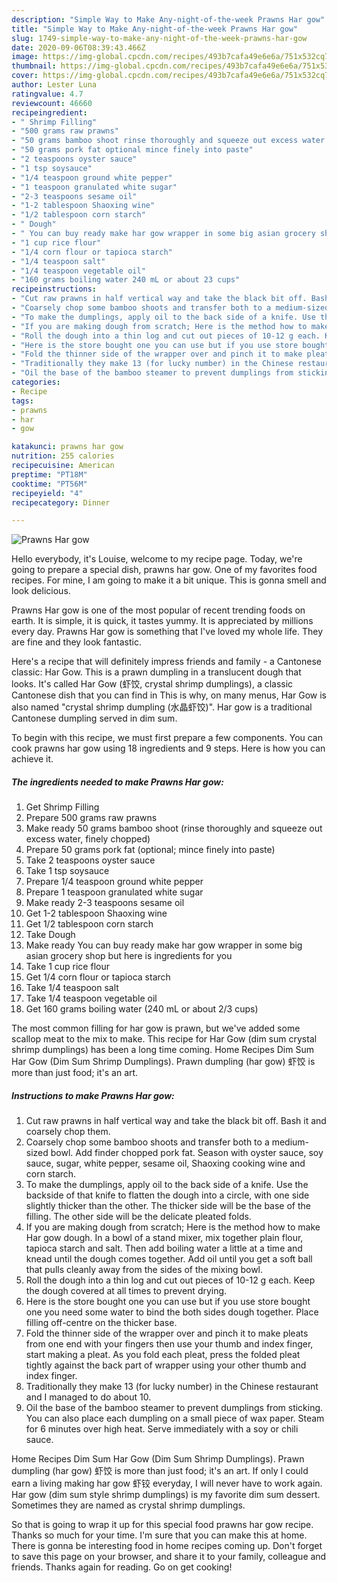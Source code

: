 ```yaml
---
description: "Simple Way to Make Any-night-of-the-week Prawns Har gow"
title: "Simple Way to Make Any-night-of-the-week Prawns Har gow"
slug: 1749-simple-way-to-make-any-night-of-the-week-prawns-har-gow
date: 2020-09-06T08:39:43.466Z
image: https://img-global.cpcdn.com/recipes/493b7cafa49e6e6a/751x532cq70/prawns-har-gow-recipe-main-photo.jpg
thumbnail: https://img-global.cpcdn.com/recipes/493b7cafa49e6e6a/751x532cq70/prawns-har-gow-recipe-main-photo.jpg
cover: https://img-global.cpcdn.com/recipes/493b7cafa49e6e6a/751x532cq70/prawns-har-gow-recipe-main-photo.jpg
author: Lester Luna
ratingvalue: 4.7
reviewcount: 46660
recipeingredient:
- " Shrimp Filling"
- "500 grams raw prawns"
- "50 grams bamboo shoot rinse thoroughly and squeeze out excess water finely chopped"
- "50 grams pork fat optional mince finely into paste"
- "2 teaspoons oyster sauce"
- "1 tsp soysauce"
- "1/4 teaspoon ground white pepper"
- "1 teaspoon granulated white sugar"
- "2-3 teaspoons sesame oil"
- "1-2 tablespoon Shaoxing wine"
- "1/2 tablespoon corn starch"
- " Dough"
- " You can buy ready make har gow wrapper in some big asian grocery shop but here is ingredients for you"
- "1 cup rice flour"
- "1/4 corn flour or tapioca starch"
- "1/4 teaspoon salt"
- "1/4 teaspoon vegetable oil"
- "160 grams boiling water 240 mL or about 23 cups"
recipeinstructions:
- "Cut raw prawns in half vertical way and take the black bit off. Bash it and coarsely chop them."
- "Coarsely chop some bamboo shoots and transfer both to a medium-sized bowl. Add finder chopped pork fat. Season with oyster sauce, soy sauce, sugar, white pepper, sesame oil, Shaoxing cooking wine and corn starch."
- "To make the dumplings, apply oil to the back side of a knife. Use the backside of that knife to flatten the dough into a circle, with one side slightly thicker than the other. The thicker side will be the base of the filling. The other side will be the delicate pleated folds."
- "If you are making dough from scratch; Here is the method how to make Har gow dough. In a bowl of a stand mixer, mix together plain flour, tapioca starch and salt. Then add boiling water a little at a time and knead until the dough comes together. Add oil until you get a soft ball that pulls cleanly away from the sides of the mixing bowl."
- "Roll the dough into a thin log and cut out pieces of 10-12 g each. Keep the dough covered at all times to prevent drying."
- "Here is the store bought one you can use but if you use store bought one you need some water to bind the both sides dough together. Place filling off-centre on the thicker base."
- "Fold the thinner side of the wrapper over and pinch it to make pleats from one end with your fingers then use your thumb and index finger, start making a pleat. As you fold each pleat, press the folded pleat tightly against the back part of wrapper using your other thumb and index finger."
- "Traditionally they make 13 (for lucky number) in the Chinese restaurant and I managed to do about 10."
- "Oil the base of the bamboo steamer to prevent dumplings from sticking. You can also place each dumpling on a small piece of wax paper. Steam for 6 minutes over high heat. Serve immediately with a soy or chili sauce."
categories:
- Recipe
tags:
- prawns
- har
- gow

katakunci: prawns har gow 
nutrition: 255 calories
recipecuisine: American
preptime: "PT18M"
cooktime: "PT56M"
recipeyield: "4"
recipecategory: Dinner

---
```



![Prawns Har gow](https://img-global.cpcdn.com/recipes/493b7cafa49e6e6a/751x532cq70/prawns-har-gow-recipe-main-photo.jpg)

Hello everybody, it's Louise, welcome to my recipe page. Today, we're going to prepare a special dish, prawns har gow. One of my favorites food recipes. For mine, I am going to make it a bit unique. This is gonna smell and look delicious.

Prawns Har gow is one of the most popular of recent trending foods on earth. It is simple, it is quick, it tastes yummy. It is appreciated by millions every day. Prawns Har gow is something that I've loved my whole life. They are fine and they look fantastic.

Here&#39;s a recipe that will definitely impress friends and family - a Cantonese classic: Har Gow. This is a prawn dumpling in a translucent dough that looks. It&#39;s called Har Gow (虾饺, crystal shrimp dumplings), a classic Cantonese dish that you can find in This is why, on many menus, Har Gow is also named &#34;crystal shrimp dumpling (水晶虾饺)&#34;. Har gow is a traditional Cantonese dumpling served in dim sum.


To begin with this recipe, we must first prepare a few components. You can cook prawns har gow using 18 ingredients and 9 steps. Here is how you can achieve it.

<!--inarticleads1-->

##### The ingredients needed to make Prawns Har gow:

1. Get  Shrimp Filling
1. Prepare 500 grams raw prawns
1. Make ready 50 grams bamboo shoot (rinse thoroughly and squeeze out excess water, finely chopped)
1. Prepare 50 grams pork fat (optional; mince finely into paste)
1. Take 2 teaspoons oyster sauce
1. Take 1 tsp soysauce
1. Prepare 1/4 teaspoon ground white pepper
1. Prepare 1 teaspoon granulated white sugar
1. Make ready 2-3 teaspoons sesame oil
1. Get 1-2 tablespoon Shaoxing wine
1. Get 1/2 tablespoon corn starch
1. Take  Dough
1. Make ready  You can buy ready make har gow wrapper in some big asian grocery shop but here is ingredients for you
1. Take 1 cup rice flour
1. Get 1/4 corn flour or tapioca starch
1. Take 1/4 teaspoon salt
1. Take 1/4 teaspoon vegetable oil
1. Get 160 grams boiling water (240 mL or about 2/3 cups)


The most common filling for har gow is prawn, but we&#39;ve added some scallop meat to the mix to make. This recipe for Har Gow (dim sum crystal shrimp dumplings) has been a long time coming. Home Recipes Dim Sum Har Gow (Dim Sum Shrimp Dumplings). Prawn dumpling (har gow) 虾饺 is more than just food; it&#39;s an art. 

<!--inarticleads2-->

##### Instructions to make Prawns Har gow:

1. Cut raw prawns in half vertical way and take the black bit off. Bash it and coarsely chop them.
1. Coarsely chop some bamboo shoots and transfer both to a medium-sized bowl. Add finder chopped pork fat. Season with oyster sauce, soy sauce, sugar, white pepper, sesame oil, Shaoxing cooking wine and corn starch.
1. To make the dumplings, apply oil to the back side of a knife. Use the backside of that knife to flatten the dough into a circle, with one side slightly thicker than the other. The thicker side will be the base of the filling. The other side will be the delicate pleated folds.
1. If you are making dough from scratch; Here is the method how to make Har gow dough. In a bowl of a stand mixer, mix together plain flour, tapioca starch and salt. Then add boiling water a little at a time and knead until the dough comes together. Add oil until you get a soft ball that pulls cleanly away from the sides of the mixing bowl.
1. Roll the dough into a thin log and cut out pieces of 10-12 g each. Keep the dough covered at all times to prevent drying.
1. Here is the store bought one you can use but if you use store bought one you need some water to bind the both sides dough together. Place filling off-centre on the thicker base.
1. Fold the thinner side of the wrapper over and pinch it to make pleats from one end with your fingers then use your thumb and index finger, start making a pleat. As you fold each pleat, press the folded pleat tightly against the back part of wrapper using your other thumb and index finger.
1. Traditionally they make 13 (for lucky number) in the Chinese restaurant and I managed to do about 10.
1. Oil the base of the bamboo steamer to prevent dumplings from sticking. You can also place each dumpling on a small piece of wax paper. Steam for 6 minutes over high heat. Serve immediately with a soy or chili sauce.


Home Recipes Dim Sum Har Gow (Dim Sum Shrimp Dumplings). Prawn dumpling (har gow) 虾饺 is more than just food; it&#39;s an art. If only I could earn a living making har gow 虾铰 everyday, I will never have to work again. Har gow (dim sum style shrimp dumplings) is my favorite dim sum dessert. Sometimes they are named as crystal shrimp dumplings. 

So that is going to wrap it up for this special food prawns har gow recipe. Thanks so much for your time. I'm sure that you can make this at home. There is gonna be interesting food in home recipes coming up. Don't forget to save this page on your browser, and share it to your family, colleague and friends. Thanks again for reading. Go on get cooking!

